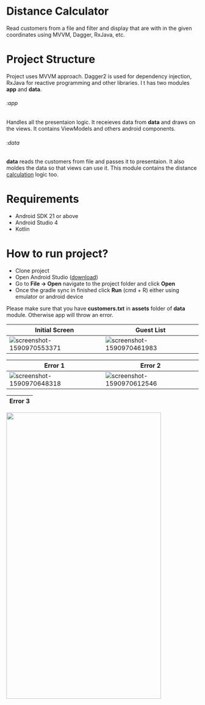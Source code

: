 # Distance Calculator

Read customers from a file and filter and display that are with in the given coordinates using MVVM, Dagger, RxJava, etc.

# Project Structure

Project uses MVVM approach. Dagger2 is used for dependency injection, RxJava for reactive programming and other libraries. I
t has two modules **app** and **data**.

###### :app
Handles all the presentaion logic. It receieves data from **data** and draws on the views. It contains ViewModels and 
others android components.

###### :data
**data** reads the customers from file and passes it to presentaion. It also moldes the data so that views 
can use it. This module contains the distance [calculation](https://en.wikipedia.org/wiki/Great-circle_distance)  logic too.

# Requirements
- Android SDK 21 or above
- Android Studio 4
- Kotlin 

# How to run project?
- Clone project 
- Open Android Studio ([download](https://developer.android.com/studio/))
- Go to **File -> Open** navigate to the project folder and click **Open**  
- Once the gradle sync in finished click **Run** (cmd + R) either using emulator or android device

Please make sure that you have **customers.txt** in **assets** folder of **data** module. Otherwise app will throw an error.

|Initial Screen|Guest List|
|------------|-------------|
|![screenshot-1590970553371](https://user-images.githubusercontent.com/45944138/83366300-d324c880-a3b6-11ea-9488-f4e4908b853a.jpg)|![screenshot-1590970461983](https://user-images.githubusercontent.com/45944138/83366252-7aedc680-a3b6-11ea-8fdf-c9b9fdc6878f.jpg)|


|Error 1|Error 2|
|------------|-------------|
|![screenshot-1590970648318](https://user-images.githubusercontent.com/45944138/83366324-f3ed1e00-a3b6-11ea-8f2f-8642c127fce5.jpg)|![screenshot-1590970612546](https://user-images.githubusercontent.com/45944138/83366346-23038f80-a3b7-11ea-8ea7-06b7953f3bde.jpg)|

|Error 3|
|------------|
<img src="https://user-images.githubusercontent.com/45944138/83366425-a8873f80-a3b7-11ea-9f6f-a45fe529e04d.jpg" height="750" width="405">





